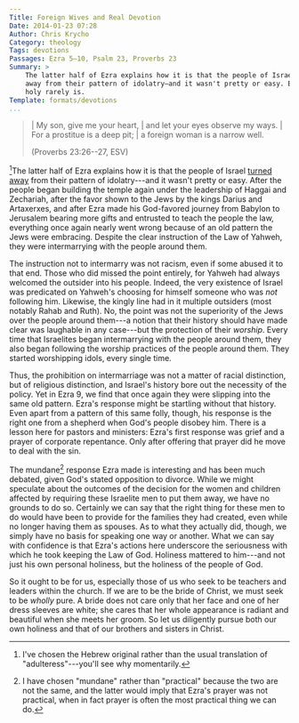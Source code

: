 ```yaml
---
Title: Foreign Wives and Real Devotion
Date: 2014-01-23 07:28
Author: Chris Krycho
Category: theology
Tags: devotions
Passages: Ezra 5–10, Psalm 23, Proverbs 23
Summary: >
    The latter half of Ezra explains how it is that the people of Israel turned
    away from their pattern of idolatry—and it wasn't pretty or easy. Becoming
    holy rarely is.
Template: formats/devotions
...
```


> | My son, give me your heart,
> |     and let your eyes observe my ways.
> | For a prostitue is a deep pit;
> |     a foreign woman is a narrow well. 
> 
> (Proverbs 23:26--27, ESV)

[^fw]The latter half of Ezra explains how it is that the people of Israel [turned
away](/2014/justice-mercy-same-stroke/) from their pattern of idolatry---and it
wasn't pretty or easy. After the people began building the temple again under
the leadership of Haggai and Zechariah, after the favor shown to the Jews by the
kings Darius and Artaxerxes, and after Ezra made his God-favored journey from
Babylon to Jerusalem bearing more gifts and entrusted to teach the people the
law, everything once again nearly went wrong because of an old pattern the Jews
were embracing. Despite the clear instruction of the Law of Yahweh, they were
intermarrying with the people around them.

The instruction not to intermarry was not racism, even if some abused it to that
end. Those who did missed the point entirely, for Yahweh had always welcomed the
outsider into his people. Indeed, the very existence of Israel was predicated on
Yahweh's choosing for himself someone who was *not* following him. Likewise, the
kingly line had in it multiple outsiders (most notably Rahab and Ruth). No, the
point was not the superiority of the Jews over the people around them---a notion
that their history should have made clear was laughable in any case---but the
protection of their *worship*. Every time that Israelites began intermarrying
with the people around them, they also began following the worship practices of
the people around them. They started worshipping idols, every single time.

Thus, the prohibition on intermarriage was not a matter of racial distinction,
but of religious distinction, and Israel's history bore out the necessity of the
policy. Yet in Ezra 9, we find that once again they were slipping into the same
old pattern. Ezra's response might be startling without that history. Even apart
from a pattern of this same folly, though, his response is the right one from a
shepherd when God's people disobey him. There is a lesson here for pastors and
ministers: Ezra's first response was grief and a prayer of corporate repentance.
Only after offering that prayer did he move to deal with the sin.

The mundane[^mundane] response Ezra made is interesting and has been much
debated, given God's stated opposition to divorce. While we might speculate
about the outcomes of the decision for the women and children affected by
requiring these Israelite men to put them away, we have no grounds to do so.
Certainly we can say that the right thing for these men to do would have been to
provide for the families they had created, even while no longer having them as
spouses. As to what they actually did, though, we simply have no basis for
speaking one way or another. What we can say with confidence is that Ezra's
actions here underscore the seriousness with which he took keeping the Law of
God. Holiness mattered to him---and not just his own personal holiness, but the
holiness of the people of God.

So it ought to be for us, especially those of us who seek to be teachers and
leaders within the church. If we are to be the bride of Christ, we must seek to
be *wholly* pure. A bride does not care only that her face and one of her dress
sleeves are white; she cares that her whole appearance is radiant and beautiful
when she meets her groom. So let us diligently pursue both our own holiness and
that of our brothers and sisters in Christ.

[^fw]: I've chosen the Hebrew original rather than the usual translation of
"adulteress"---you'll see why momentarily.

[^mundane]: I have chosen "mundane" rather than "practical" because the two are
not the same, and the latter would imply that Ezra's prayer was not practical,
when in fact prayer is often the most practical thing we can do.
